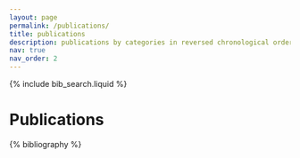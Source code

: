 ```yaml
---
layout: page
permalink: /publications/
title: publications
description: publications by categories in reversed chronological order.
nav: true
nav_order: 2
---
```


{% include bib_search.liquid %}

# Publications

{% bibliography %}
